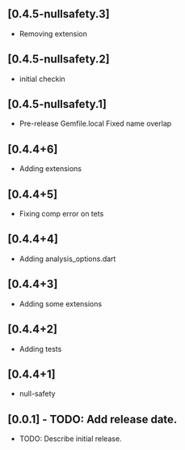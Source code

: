 ## [0.4.5-nullsafety.3]
 * Removing extension

## [0.4.5-nullsafety.2]
 * initial checkin

## [0.4.5-nullsafety.1]
 * Pre-release
Gemfile.local
Fixed name overlap

## [0.4.4+6]
 * Adding extensions

## [0.4.4+5]
 * Fixing comp error on tets

## [0.4.4+4]
 * Adding analysis_options.dart

## [0.4.4+3]
 * Adding some extensions

## [0.4.4+2]
 * Adding tests

## [0.4.4+1]
 * null-safety

## [0.0.1] - TODO: Add release date.

* TODO: Describe initial release.
